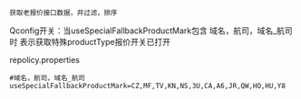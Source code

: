 ```
获取老报价接口数据，并过滤，排序
```



Qconfig开关：当useSpecialFallbackProductMark包含  域名，航司，域名_航司  时   表示获取特殊productType报价开关已打开

repolicy.properties

```
#域名，航司，域名_航司
useSpecialFallbackProductMark=CZ,MF,TV,KN,NS,3U,CA,A6,JR,QW,HO,HU,Y8
```


